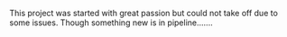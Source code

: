 This project was started with great passion but could not take off due to some issues.
Though something new is in pipeline.......
